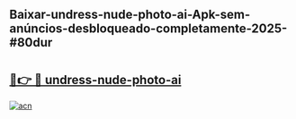 ## Baixar-undress-nude-photo-ai-Apk-sem-anúncios-desbloqueado-completamente-2025-#80dur

# <h2><a href="https://ainizakaria.my?title=undress-nude-photo-ai&ref=20M">🔗👉 🔴 undress-nude-photo-ai</a></h2>

[![acn](https://github.com/user-attachments/assets/0f9c940e-d8b0-45ae-aac7-cd30a18b3e1c)](https://ainizakaria.my?title=undress-nude-photo-ai&ref=20M)

